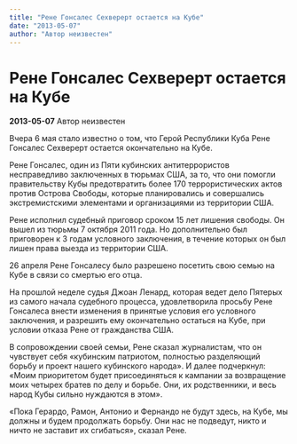 ```yaml
---
title: "Рене Гонсалес Сехверерт остается на Кубе"
date: "2013-05-07"
author: "Автор неизвестен"
---
```


# Рене Гонсалес Сехверерт остается на Кубе

**2013-05-07** Автор неизвестен

Вчера 6 мая стало известно о том, что Герой Республики Куба Рене Гонсалес Сехверерт остается окончательно на Кубе.

Рене Гонсалес, один из Пяти кубинских антитеррористов несправедливо заключенных в тюрьмах США, за то, что они помогли правительству Кубы предотвратить более 170 террористических актов против Острова Свободы, которые планировались и совершались экстремистскими элементами и организациями из территории США.

Рене исполнил судебный приговор сроком 15 лет лишения свободы. Он вышел из тюрьмы 7 октября 2011 года. Но дополнительно был приговорен к 3 годам условного заключения, в течение которых он был лишен права выезда из территории США.

26 апреля Рене Гонсалесу было разрешено посетить свою семью на Кубе в связи со смертью его отца.

На прошлой неделе судья Джоан Ленард, которая ведет дело Пятерых из самого начала судебного процесса, удовлетворила просьбу Рене Гонсалеса внести изменения в принятые условия его условного заключения, и разрешить ему окончательно остаться на Кубе, при условии отказа Рене от гражданства США.

В сопровождении своей семьи, Рене сказал журналистам, что он чувствует себя «кубинским патриотом, полностью разделяющий борьбу и проект нашего кубинского народа». И далее подчеркнул: «Моим приоритетом будет присоединяться к кампании за возвращение моих четырех братев по делу и борьбе. Они, их родственники, и весь народ Кубы сильно нуждаются в этом».

«Пока Герардо, Рамон, Антонио и Фернандо не будут здесь, на Кубе, мы должны и будем продолжать борьбу. Они нас не подведут, никто и ничто не заставит их сгибаться», сказал Рене.